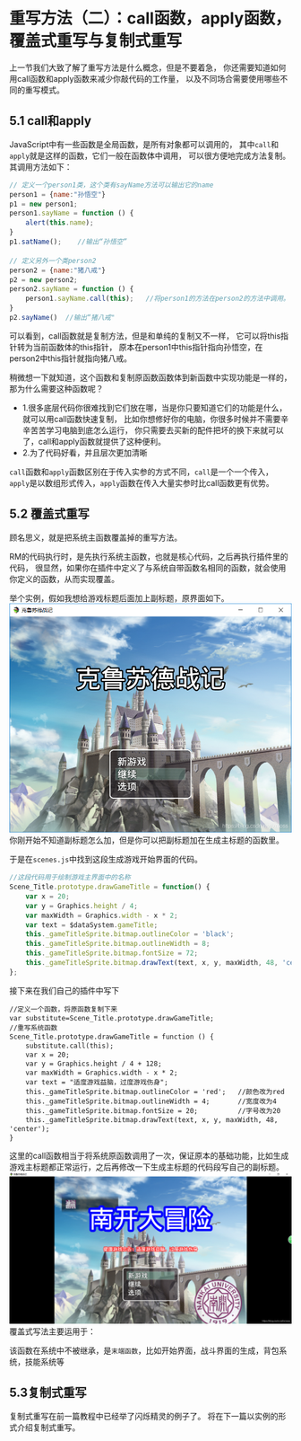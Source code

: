 # 重写方法（二）：call函数，apply函数，覆盖式重写与复制式重写
上一节我们大致了解了重写方法是什么概念，但是不要着急，
你还需要知道如何用call函数和apply函数来减少你敲代码的工作量，
以及不同场合需要使用哪些不同的重写模式。

## 5.1 call和apply
JavaScript中有一些函数是全局函数，是所有对象都可以调用的，
其中``call``和``apply``就是这样的函数，它们一般在函数体中调用，
可以很方便地完成方法复制。其调用方法如下：
```js
// 定义一个person1类，这个类有sayName方法可以输出它的name
person1 = {name:"孙悟空"}
p1 = new person1;
person1.sayName = function () {
    alert(this.name);
}
p1.satName();    //输出“孙悟空”

// 定义另外一个类person2
person2 = {name:"猪八戒"}
p2 = new person2;
person2.sayName = function () {
    person1.sayName.call(this);   //将person1的方法在person2的方法中调用。
}
p2.sayName()  //输出“猪八戒"
```

可以看到，call函数就是复制方法，但是和单纯的复制又不一样，
它可以将this指针转为当前函数体的this指针，
原本在person1中this指针指向孙悟空，在person2中this指针就指向猪八戒。

稍微想一下就知道，这个函数和复制原函数函数体到新函数中实现功能是一样的，那为什么需要这种函数呢？
+ 1.很多底层代码你很难找到它们放在哪，当是你只要知道它们的功能是什么，就可以用call函数快速复制，
比如你想修好你的电脑，你很多时候并不需要辛辛苦苦学习电脑到底怎么运行，
你只需要去买新的配件把坏的换下来就可以了，call和apply函数就提供了这种便利。
+ 2.为了代码好看，并且层次更加清晰

``call``函数和``apply``函数区别在于传入实参的方式不同，``call``是一个一个传入，
``apply``是以数组形式传入，``apply``函数在传入大量实参时比call函数更有优势。

## 5.2 覆盖式重写
顾名思义，就是把系统主函数覆盖掉的重写方法。

RM的代码执行时，是先执行系统主函数，也就是核心代码，之后再执行插件里的代码，
很显然，如果你在插件中定义了与系统自带函数名相同的函数，就会使用你定义的函数，从而实现覆盖。

举个实例，假如我想给游戏标题后面加上副标题，原界面如下。
![原始界面](img/5-1.png)
你刚开始不知道副标题怎么加，但是你可以把副标题加在生成主标题的函数里。

于是在``scenes.js``中找到这段生成游戏开始界面的代码。
```js
//这段代码用于绘制游戏主界面中的名称
Scene_Title.prototype.drawGameTitle = function() {                    
    var x = 20;
    var y = Graphics.height / 4;
    var maxWidth = Graphics.width - x * 2;
    var text = $dataSystem.gameTitle;
    this._gameTitleSprite.bitmap.outlineColor = 'black';
    this._gameTitleSprite.bitmap.outlineWidth = 8;
    this._gameTitleSprite.bitmap.fontSize = 72;
    this._gameTitleSprite.bitmap.drawText(text, x, y, maxWidth, 48, 'center');
};
```
接下来在我们自己的插件中写下
```
//定义一个函数，将原函数复制下来
var substitute=Scene_Title.prototype.drawGameTitle;   
//重写系统函数
Scene_Title.prototype.drawGameTitle = function () {
    substitute.call(this);  
    var x = 20;
    var y = Graphics.height / 4 + 128;
    var maxWidth = Graphics.width - x * 2;
    var text = "适度游戏益脑，过度游戏伤身";     
    this._gameTitleSprite.bitmap.outlineColor = 'red';   //颜色改为red
    this._gameTitleSprite.bitmap.outlineWidth = 4;       //宽度改为4
    this._gameTitleSprite.bitmap.fontSize = 20;          //字号改为20
    this._gameTitleSprite.bitmap.drawText(text, x, y, maxWidth, 48, 'center');
}
```
这里的call函数相当于将系统原函数调用了一次，保证原本的基础功能，比如生成游戏主标题都正常运行，之后再修改一下生成主标题的代码段写自己的副标题。
![原始界面](img/5-2.png)
覆盖式写法主要运用于：

该函数在系统中不被继承，是``末端函数``，比如开始界面，战斗界面的生成，背包系统，技能系统等

## 5.3复制式重写
复制式重写在前一篇教程中已经举了闪烁精灵的例子了。
将在下一篇以实例的形式介绍复制式重写。

